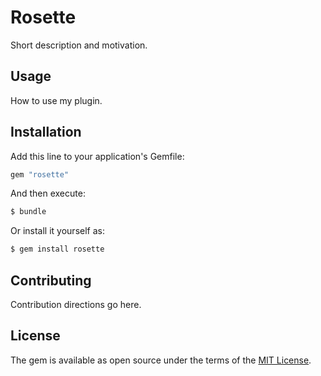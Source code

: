 # Rosette
Short description and motivation.

## Usage
How to use my plugin.

## Installation
Add this line to your application's Gemfile:

```ruby
gem "rosette"
```

And then execute:
```bash
$ bundle
```

Or install it yourself as:
```bash
$ gem install rosette
```

## Contributing
Contribution directions go here.

## License
The gem is available as open source under the terms of the [MIT License](https://opensource.org/licenses/MIT).

